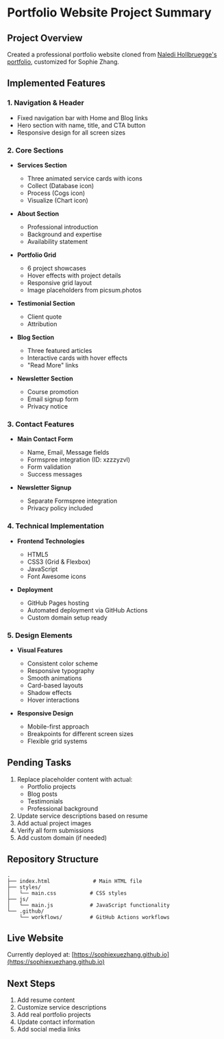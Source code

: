 # Portfolio Website Project Summary

## Project Overview
Created a professional portfolio website cloned from [Naledi Hollbruegge's portfolio](https://naledi.co.uk/), customized for Sophie Zhang.

## Implemented Features

### 1. Navigation & Header
- Fixed navigation bar with Home and Blog links
- Hero section with name, title, and CTA button
- Responsive design for all screen sizes

### 2. Core Sections
- **Services Section**
  - Three animated service cards with icons
  - Collect (Database icon)
  - Process (Cogs icon)
  - Visualize (Chart icon)

- **About Section**
  - Professional introduction
  - Background and expertise
  - Availability statement

- **Portfolio Grid**
  - 6 project showcases
  - Hover effects with project details
  - Responsive grid layout
  - Image placeholders from picsum.photos

- **Testimonial Section**
  - Client quote
  - Attribution

- **Blog Section**
  - Three featured articles
  - Interactive cards with hover effects
  - "Read More" links

- **Newsletter Section**
  - Course promotion
  - Email signup form
  - Privacy notice

### 3. Contact Features
- **Main Contact Form**
  - Name, Email, Message fields
  - Formspree integration (ID: xzzzyzvl)
  - Form validation
  - Success messages

- **Newsletter Signup**
  - Separate Formspree integration
  - Privacy policy included

### 4. Technical Implementation
- **Frontend Technologies**
  - HTML5
  - CSS3 (Grid & Flexbox)
  - JavaScript
  - Font Awesome icons

- **Deployment**
  - GitHub Pages hosting
  - Automated deployment via GitHub Actions
  - Custom domain setup ready

### 5. Design Elements
- **Visual Features**
  - Consistent color scheme
  - Responsive typography
  - Smooth animations
  - Card-based layouts
  - Shadow effects
  - Hover interactions

- **Responsive Design**
  - Mobile-first approach
  - Breakpoints for different screen sizes
  - Flexible grid systems

## Pending Tasks
1. Replace placeholder content with actual:
   - Portfolio projects
   - Blog posts
   - Testimonials
   - Professional background
2. Update service descriptions based on resume
3. Add actual project images
4. Verify all form submissions
5. Add custom domain (if needed)

## Repository Structure
```
.
├── index.html              # Main HTML file
├── styles/
│   └── main.css           # CSS styles
├── js/
│   └── main.js            # JavaScript functionality
└── .github/
    └── workflows/         # GitHub Actions workflows
```

## Live Website
Currently deployed at: [https://sophiexuezhang.github.io](https://sophiexuezhang.github.io)

## Next Steps
1. Add resume content
2. Customize service descriptions
3. Add real portfolio projects
4. Update contact information
5. Add social media links 